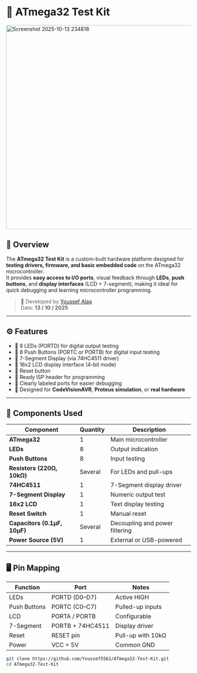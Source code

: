 # 🧠 ATmega32 Test Kit  

<img width="820" height="557" alt="Screenshot 2025-10-13 234818" src="https://github.com/user-attachments/assets/e3e09dd6-50f9-46b0-bba8-dd24b15c010f" />  

## 📘 Overview
The **ATmega32 Test Kit** is a custom-built hardware platform designed for **testing drivers, firmware, and basic embedded code** on the ATmega32 microcontroller.  
It provides **easy access to I/O ports**, visual feedback through **LEDs**, **push buttons**, and **display interfaces** (LCD + 7-segment), making it ideal for quick debugging and learning microcontroller programming.

> 🧩 Developed by [Youssef Alaa](https://github.com/Youssef5562)  
> Date: **13 / 10 / 2025**

---

## ⚙️ Features

- 🔹 8 LEDs (PORTD) for digital output testing  
- 🔹 8 Push Buttons (PORTC or PORTB) for digital input testing  
- 🔹 7-Segment Display (via 74HC4511 driver)  
- 🔹 16x2 LCD display interface (4-bit mode)  
- 🔹 Reset button  
- 🔹 Ready ISP header for programming  
- 🔹 Clearly labeled ports for easier debugging  
- 🔹 Designed for **CodeVisionAVR**, **Proteus simulation**, or **real hardware**

---

## 🧰 Components Used

| Component | Quantity | Description |
|------------|-----------|-------------|
| **ATmega32** | 1 | Main microcontroller |
| **LEDs** | 8 | Output indication |
| **Push Buttons** | 8 | Input testing |
| **Resistors (220Ω, 10kΩ)** | Several | For LEDs and pull-ups |
| **74HC4511** | 1 | 7-Segment display driver |
| **7-Segment Display** | 1 | Numeric output test |
| **16x2 LCD** | 1 | Text display testing |
| **Reset Switch** | 1 | Manual reset |
| **Capacitors (0.1µF, 10µF)** | Several | Decoupling and power filtering |
| **Power Source (5V)** | 1 | External or USB-powered |

---

## 🖥️ Pin Mapping

| Function | Port | Notes |
|-----------|------|-------|
| LEDs | PORTD (D0–D7) | Active HIGH |
| Push Buttons | PORTC (C0–C7) | Pulled-up inputs |
| LCD | PORTA / PORTB | Configurable |
| 7-Segment | PORTB + 74HC4511 | Display driver |
| Reset | RESET pin | Pull-up with 10kΩ |
| Power | VCC = 5V | Common GND |


```bash
git clone https://github.com/Youssef5562/ATmega32-Test-Kit.git
cd ATmega32-Test-Kit

